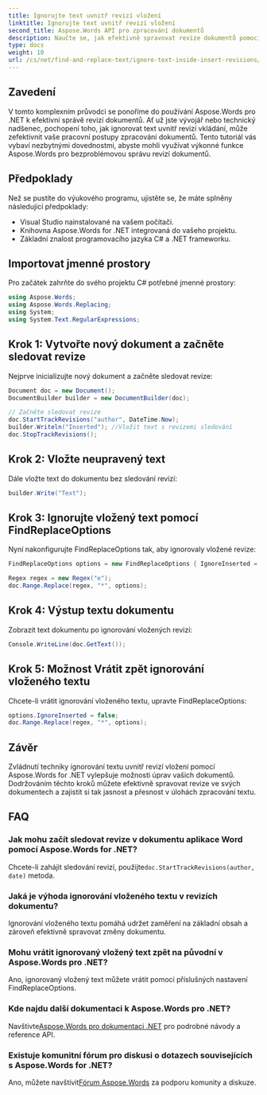 ```yaml
---
title: Ignorujte text uvnitř revizí vložení
linktitle: Ignorujte text uvnitř revizí vložení
second_title: Aspose.Words API pro zpracování dokumentů
description: Naučte se, jak efektivně spravovat revize dokumentů pomocí Aspose.Words for .NET. Objevte techniky, jak ignorovat text uvnitř revizí vkládání pro zjednodušené úpravy.
type: docs
weight: 10
url: /cs/net/find-and-replace-text/ignore-text-inside-insert-revisions/
---
```

## Zavedení

V tomto komplexním průvodci se ponoříme do používání Aspose.Words pro .NET k efektivní správě revizí dokumentů. Ať už jste vývojář nebo technický nadšenec, pochopení toho, jak ignorovat text uvnitř revizí vkládání, může zefektivnit vaše pracovní postupy zpracování dokumentů. Tento tutoriál vás vybaví nezbytnými dovednostmi, abyste mohli využívat výkonné funkce Aspose.Words pro bezproblémovou správu revizí dokumentů.

## Předpoklady

Než se pustíte do výukového programu, ujistěte se, že máte splněny následující předpoklady:
- Visual Studio nainstalované na vašem počítači.
- Knihovna Aspose.Words for .NET integrovaná do vašeho projektu.
- Základní znalost programovacího jazyka C# a .NET frameworku.

## Importovat jmenné prostory

Pro začátek zahrňte do svého projektu C# potřebné jmenné prostory:
```csharp
using Aspose.Words;
using Aspose.Words.Replacing;
using System;
using System.Text.RegularExpressions;
```

## Krok 1: Vytvořte nový dokument a začněte sledovat revize

Nejprve inicializujte nový dokument a začněte sledovat revize:
```csharp
Document doc = new Document();
DocumentBuilder builder = new DocumentBuilder(doc);

// Začněte sledovat revize
doc.StartTrackRevisions("author", DateTime.Now);
builder.Writeln("Inserted"); //Vložit text s revizemi sledování
doc.StopTrackRevisions();
```

## Krok 2: Vložte neupravený text

Dále vložte text do dokumentu bez sledování revizí:
```csharp
builder.Write("Text");
```

## Krok 3: Ignorujte vložený text pomocí FindReplaceOptions

Nyní nakonfigurujte FindReplaceOptions tak, aby ignorovaly vložené revize:
```csharp
FindReplaceOptions options = new FindReplaceOptions { IgnoreInserted = true };

Regex regex = new Regex("e");
doc.Range.Replace(regex, "*", options);
```

## Krok 4: Výstup textu dokumentu

Zobrazit text dokumentu po ignorování vložených revizí:
```csharp
Console.WriteLine(doc.GetText());
```

## Krok 5: Možnost Vrátit zpět ignorování vloženého textu

Chcete-li vrátit ignorování vloženého textu, upravte FindReplaceOptions:
```csharp
options.IgnoreInserted = false;
doc.Range.Replace(regex, "*", options);
```

## Závěr

Zvládnutí techniky ignorování textu uvnitř revizí vložení pomocí Aspose.Words for .NET vylepšuje možnosti úprav vašich dokumentů. Dodržováním těchto kroků můžete efektivně spravovat revize ve svých dokumentech a zajistit si tak jasnost a přesnost v úlohách zpracování textu.

## FAQ

### Jak mohu začít sledovat revize v dokumentu aplikace Word pomocí Aspose.Words for .NET?
 Chcete-li zahájit sledování revizí, použijte`doc.StartTrackRevisions(author, date)` metoda.

### Jaká je výhoda ignorování vloženého textu v revizích dokumentu?
Ignorování vloženého textu pomáhá udržet zaměření na základní obsah a zároveň efektivně spravovat změny dokumentu.

### Mohu vrátit ignorovaný vložený text zpět na původní v Aspose.Words pro .NET?
Ano, ignorovaný vložený text můžete vrátit pomocí příslušných nastavení FindReplaceOptions.

### Kde najdu další dokumentaci k Aspose.Words pro .NET?
 Navštivte[Aspose.Words pro dokumentaci .NET](https://reference.aspose.com/words/net/) pro podrobné návody a reference API.

### Existuje komunitní fórum pro diskusi o dotazech souvisejících s Aspose.Words for .NET?
 Ano, můžete navštívit[Fórum Aspose.Words](https://forum.aspose.com/c/words/8) za podporu komunity a diskuze.